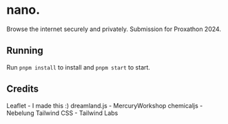 # nano.
Browse the internet securely and privately. Submission for Proxathon 2024.

## Running
Run `pnpm install` to install and `pnpm start` to start.

## Credits
Leaflet - I made this :)
dreamland.js - MercuryWorkshop
chemicaljs - Nebelung
Tailwind CSS - Tailwind Labs